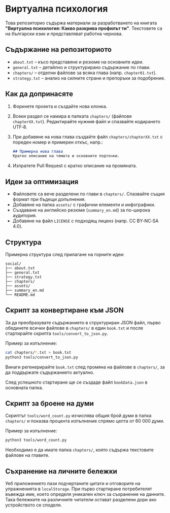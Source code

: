 # Виртуална психология

Това репозиторио съдържа материали за разработването на книгата **"Виртуална психология: Какво разкрива профилът ти"**. Текстовете са на български език и представляват работна чернова.

## Съдържание на репозиториото
- `about.txt` – късо представяне и резюме на основните идеи.
- `general.txt` – детайлно и структурирано съдържание по глави.
- `chapters/` – отделни файлове за всяка глава (напр. `chapter01.txt`).
- `strategy.txt` – анализ на силните страни и препоръки за подобрение.

## Как да допринасяте
1. Форкнете проекта и създайте нова клонка.
2. Всеки раздел се намира в папката `chapters/` (файлове `chapterXX.txt`). Редактирайте нужния файл и спазвайте кодирането UTF‑8.
3. При добавяне на нова глава създайте файл `chapters/chapterXX.txt` с пореден номер и примерен откъс, напр.:

   ```markdown
   ## Примерна нова глава
   Кратко описание на темата и основните подточки.
   ```
4. Изпратете Pull Request с кратко описание на промяната.

## Идеи за оптимизация
- Файловете са вече разделени по глави в `chapters/`. Спазвайте същия формат при бъдещи допълнения.
- Добавяне на папка `assets/` с графични елементи и инфографики.
- Създаване на английско резюме (`summary_en.md`) за по-широка аудитория.
- Добавяне на файл `LICENSE` с подходящ лиценз (напр. CC BY‑NC‑SA 4.0).

## Структура
Примерна структура след прилагане на горните идеи:

```
social/
├── about.txt
├── general.txt
├── strategy.txt
├── chapters/
├── assets/
├── summary_en.md
└── README.md
```

## Скрипт за конвертиране към JSON

За да преобразувате съдържанието в структуриран JSON файл, първо обединете всички
файлове в `chapters/` в един `book.txt` и после стартирайте
скрипта `tools/convert_to_json.py`.

Пример за изпълнение:

```bash
cat chapters/*.txt > book.txt
python3 tools/convert_to_json.py
```

Винаги регенерирайте `book.txt` след промяна на файлове в `chapters/`, за да поддържате съдържанието актуално.

След успешното стартиране ще се създаде файл `bookData.json` в основната папка.

## Скрипт за броене на думи

Скриптът `tools/word_count.py` изчислява общия брой думи в папка `chapters/` и
показва процента изпълнение спрямо целта от 60&nbsp;000 думи.

Пример за изпълнение:

```bash
python3 tools/word_count.py
```

Необходимо е да имате папка `chapters/`, която съдържа текстовите файлове на
главите.

## Съхранение на личните бележки

Уеб приложението пази подчертаните цитати и отговорите на упражненията в `localStorage`. При първо стартиране потребителят въвежда име, което определя уникален ключ за съхранение на данните. Така бележките на различните читатели остават разделени дори ако устройството се споделя.

